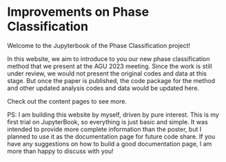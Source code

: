 # Improvements on Phase Classification

Welcome to the Jupyterbook of the Phase Classification project!

In this website, we aim to introduce to you our new phase classification method that we present at the AGU 2023 meeting. Since the work is still under review, we would not present the original codes and data at this stage. But once the paper is published, the code package for the method and other updated analysis codes and data would be updated here. 

Check out the content pages to see more.



PS: I am building this website by myself, driven by pure interest. This is my first trial on JupyterBook, so everything is just basic and simple. It was intended to provide more complete information than the poster, but I planned to use it as the documentation page for future code share. If you have any suggestions on how to build a good documentation page, I am more than happy to discuss with you! 
